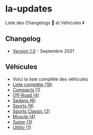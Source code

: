 # la-updates

Liste des Changelogs 🔽 et Véhicules ⏬

## Changelog

- [Version 1.0] - Septembre 2021

[Version 1.0]: https://github.com/qb-scripts/la-updates/blob/main/CHANGELOG.md

## Véhicules

- Voici la liste complète des véhicules
- [Liste complète (18)](https://github.com/qb-scripts/la-updates/blob/main/VEHICLES.md)
- [Compacts (1)](https://github.com/qb-scripts/la-updates/blob/main/VEHICLES.md#compacts)
- [Off-Road (4)](https://github.com/qb-scripts/la-updates/blob/main/VEHICLES.md#off-road)
- [Sedans (6)](https://github.com/qb-scripts/la-updates/blob/main/VEHICLES.md#sedans)
- [Sports (9)](https://github.com/qb-scripts/la-updates/blob/main/VEHICLES.md#sports)
- [Sports Classic (2)](https://github.com/qb-scripts/la-updates/blob/main/VEHICLES.md#sports-classic)
- [Muscle (4)](https://github.com/qb-scripts/la-updates/blob/main/VEHICLES.md#muscle)
- [Super (3)](https://github.com/qb-scripts/la-updates/blob/main/VEHICLES.md#super)
- [Utility (1)](https://github.com/qb-scripts/la-updates/blob/main/VEHICLES.md#utility)


